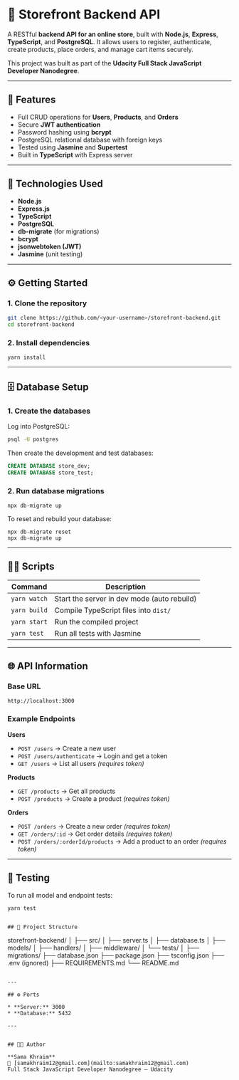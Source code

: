 
# 🛒 Storefront Backend API

A RESTful **backend API for an online store**, built with **Node.js**, **Express**, **TypeScript**, and **PostgreSQL**.
It allows users to register, authenticate, create products, place orders, and manage cart items securely.

This project was built as part of the **Udacity Full Stack JavaScript Developer Nanodegree**.

---

## 🚀 Features

* Full CRUD operations for **Users**, **Products**, and **Orders**
* Secure **JWT authentication**
* Password hashing using **bcrypt**
* PostgreSQL relational database with foreign keys
* Tested using **Jasmine** and **Supertest**
* Built in **TypeScript** with Express server

---

## 🧰 Technologies Used

* **Node.js**
* **Express.js**
* **TypeScript**
* **PostgreSQL**
* **db-migrate** (for migrations)
* **bcrypt**
* **jsonwebtoken (JWT)**
* **Jasmine** (unit testing)

---

## ⚙️ Getting Started

### 1. Clone the repository

```bash
git clone https://github.com/<your-username>/storefront-backend.git
cd storefront-backend
```

### 2. Install dependencies

```run
yarn install
```

---

## 🗄️ Database Setup

### 1. Create the databases

Log into PostgreSQL:

```bash
psql -U postgres
```

Then create the development and test databases:

```sql
CREATE DATABASE store_dev;
CREATE DATABASE store_test;
```


### 2. Run database migrations

```run
npx db-migrate up
```

To reset and rebuild your database:

```run
npx db-migrate reset
npx db-migrate up
```

---

## 🧑‍💻 Scripts

| Command      | Description                                 |
| ------------ | ------------------------------------------- |
| `yarn watch` | Start the server in dev mode (auto rebuild) |
| `yarn build` | Compile TypeScript files into `dist/`       |
| `yarn start` | Run the compiled project                    |
| `yarn test`  | Run all tests with Jasmine                  |

---

## 🌐 API Information

### Base URL

```
http://localhost:3000
```

### Example Endpoints

**Users**

* `POST /users` → Create a new user
* `POST /users/authenticate` → Login and get a token
* `GET /users` → List all users *(requires token)*

**Products**

* `GET /products` → Get all products
* `POST /products` → Create a product *(requires token)*

**Orders**

* `POST /orders` → Create a new order *(requires token)*
* `GET /orders/:id` → Get order details *(requires token)*
* `POST /orders/:orderId/products` → Add a product to an order *(requires token)*

---

## 🧪 Testing

To run all model and endpoint tests:

```run
yarn test


## 📂 Project Structure

```
storefront-backend/
│
├── src/
│   ├── server.ts
│   ├── database.ts
│   ├── models/
│   ├── handlers/
│   ├── middleware/
│   └── tests/
│
├── migrations/
├── database.json
├── package.json
├── tsconfig.json
├── .env (ignored)
├── REQUIREMENTS.md
└── README.md
```

---

## ⚙️ Ports

* **Server:** 3000
* **Database:** 5432

---


## 🧑‍🎓 Author

**Sama Khraim**
📧 [samakhraim12@gmail.com](mailto:samakhraim12@gmail.com)
Full Stack JavaScript Developer Nanodegree — Udacity



